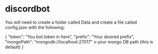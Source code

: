 # discordbot
You will need to create a folder called Data and create a file called config.json with the following:

{
    "token": "You bot token in here",
    "prefix": "Your desired prefix",
    "mongoPath": "mongodb://localhost:27017" <-your mongo DB path (this is default)
  }
